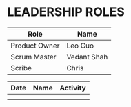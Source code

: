# LEADERSHIP ROLES

| **Role**        | **Name**      |
|-----------------|---------------|
| Product Owner   | Leo Guo      |
| Scrum Master    | Vedant Shah  |
| Scribe          | Chris        |

| Date      | Name              | Activity
|-----------|-------------------|--------------------------------------------
|   |         | 
|  |         | 
